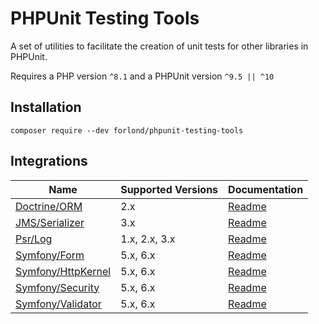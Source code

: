 # PHPUnit Testing Tools

A set of utilities to facilitate the creation of unit tests for other libraries in PHPUnit.

Requires a PHP version `^8.1` and a PHPUnit version `^9.5 || ^10`

## Installation

```
composer require --dev forlond/phpunit-testing-tools
```

## Integrations

| Name                                                         | Supported Versions | Documentation                           |
|--------------------------------------------------------------|--------------------|-----------------------------------------|
| [Doctrine/ORM](https://github.com/doctrine/orm)              | 2.x                | [Readme](./docs/doctrine_orm.md)        |
| [JMS/Serializer](https://github.com/schmittjoh/serializer)   | 3.x                | [Readme](./docs/jms_serializer.md)      |
| [Psr/Log](https://github.com/php-fig/log)                    | 1.x, 2.x, 3.x      | [Readme](./docs/psr_log.md)             |
| [Symfony/Form](https://github.com/symfony/form)              | 5.x, 6.x           | [Readme](./docs/symfony_form.md)        |
| [Symfony/HttpKernel](https://github.com/symfony/http-kernel) | 5.x, 6.x           | [Readme](./docs/symfony_http_kernel.md) |
| [Symfony/Security](https://github.com/symfony/security)      | 5.x, 6.x           | [Readme](./docs/symfony_security.md)    |
| [Symfony/Validator](https://github.com/symfony/validator)    | 5.x, 6.x           | [Readme](./docs/symfony_validator.md)   |
